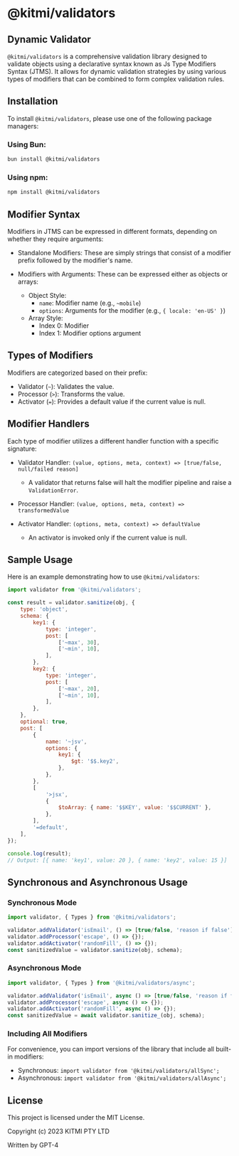 # @kitmi/validators

## Dynamic Validator

`@kitmi/validators` is a comprehensive validation library designed to validate objects using a declarative syntax known as Js Type Modifiers Syntax (JTMS). It allows for dynamic validation strategies by using various types of modifiers that can be combined to form complex validation rules.

## Installation

To install `@kitmi/validators`, please use one of the following package managers:

### Using Bun:

```bash
bun install @kitmi/validators
```

### Using npm:

```bash
npm install @kitmi/validators
```

## Modifier Syntax

Modifiers in JTMS can be expressed in different formats, depending on whether they require arguments:

- Standalone Modifiers: These are simply strings that consist of a modifier prefix followed by the modifier's name.
  
- Modifiers with Arguments: These can be expressed either as objects or arrays:
  - Object Style:
    - `name`: Modifier name (e.g., `~mobile`)
    - `options`: Arguments for the modifier (e.g., `{ locale: 'en-US' }`)
  - Array Style:
    - Index 0: Modifier
    - Index 1: Modifier options argument

## Types of Modifiers

Modifiers are categorized based on their prefix:

- Validator (`~`): Validates the value.
- Processor (`>`): Transforms the value.
- Activator (`=`): Provides a default value if the current value is null.

## Modifier Handlers

Each type of modifier utilizes a different handler function with a specific signature:

- Validator Handler: `(value, options, meta, context) => [true/false, null/failed reason]`
  - A validator that returns false will halt the modifier pipeline and raise a `ValidationError`.

- Processor Handler: `(value, options, meta, context) => transformedValue`

- Activator Handler: `(options, meta, context) => defaultValue`
  - An activator is invoked only if the current value is null.

## Sample Usage

Here is an example demonstrating how to use `@kitmi/validators`:

```js
import validator from '@kitmi/validators';

const result = validator.sanitize(obj, {
    type: 'object',
    schema: {
        key1: {
            type: 'integer',
            post: [
                ['~max', 30],
                ['~min', 10],
            ],
        },
        key2: {
            type: 'integer',
            post: [
                ['~max', 20],
                ['~min', 10],
            ],
        },
    },
    optional: true,
    post: [
        {
            name: '~jsv',
            options: {
                key1: {
                    $gt: '$$.key2',
                },
            },
        },
        [
            '>jsx',
            {
                $toArray: { name: '$$KEY', value: '$$CURRENT' },
            },
        ],
        '=default',
    ],
});

console.log(result);
// Output: [{ name: 'key1', value: 20 }, { name: 'key2', value: 15 }]
```

## Synchronous and Asynchronous Usage

### Synchronous Mode

```js
import validator, { Types } from '@kitmi/validators';

validator.addValidator('isEmail', () => [true/false, 'reason if false']);
validator.addProcessor('escape', () => {});
validator.addActivator('randomFill', () => {});
const sanitizedValue = validator.sanitize(obj, schema);
```

### Asynchronous Mode

```js
import validator, { Types } from '@kitmi/validators/async';

validator.addValidator('isEmail', async () => [true/false, 'reason if false']);
validator.addProcessor('escape', async () => {});
validator.addActivator('randomFill', async () => {});
const sanitizedValue = await validator.sanitize_(obj, schema);
```

### Including All Modifiers

For convenience, you can import versions of the library that include all built-in modifiers:

- Synchronous: `import validator from '@kitmi/validators/allSync';`
- Asynchronous: `import validator from '@kitmi/validators/allAsync';`

## License

This project is licensed under the MIT License.

Copyright (c) 2023 KITMI PTY LTD

Written by GPT-4